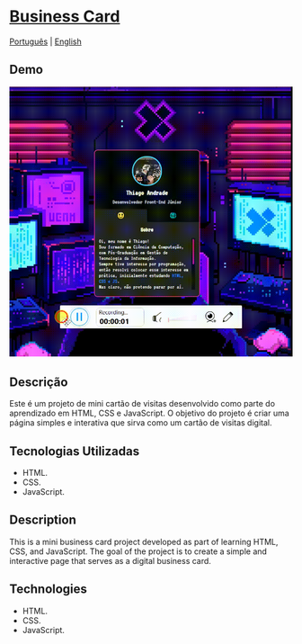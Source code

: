 # [Business Card](https://im4k1r4.github.io/mini-cv/)

[Português](#descricao) | [English](#description) 

## Demo
![Demonstração do Mini Cartão de Visitas](https://github.com/im4k1r4/mini-cv/blob/main/src/images/mini-cv.gif)

## Descrição <a name="descricao"></a>
Este é um projeto de mini cartão de visitas desenvolvido como parte do aprendizado em HTML, CSS e JavaScript. O objetivo do projeto é criar uma página simples e interativa que sirva como um cartão de visitas digital.

## Tecnologias Utilizadas
- HTML.
- CSS.
- JavaScript.

## Description <a name="description"></a>
This is a mini business card project developed as part of learning HTML, CSS, and JavaScript. The goal of the project is to create a simple and interactive page that serves as a digital business card.

## Technologies
- HTML.
- CSS.
- JavaScript.
